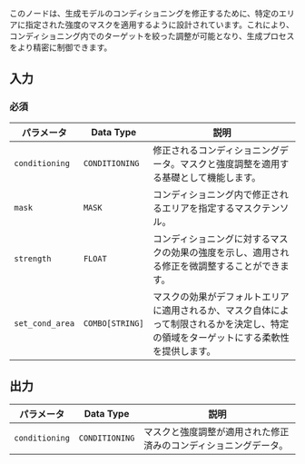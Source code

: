 このノードは、生成モデルのコンディショニングを修正するために、特定のエリアに指定された強度のマスクを適用するように設計されています。これにより、コンディショニング内でのターゲットを絞った調整が可能となり、生成プロセスをより精密に制御できます。

## 入力

### 必須

| パラメータ     | Data Type | 説明 |
|---------------|--------------|-------------|
| `conditioning` | `CONDITIONING` | 修正されるコンディショニングデータ。マスクと強度調整を適用する基礎として機能します。 |
| `mask`        | `MASK`       | コンディショニング内で修正されるエリアを指定するマスクテンソル。 |
| `strength`    | `FLOAT`      | コンディショニングに対するマスクの効果の強度を示し、適用される修正を微調整することができます。 |
| `set_cond_area` | `COMBO[STRING]` | マスクの効果がデフォルトエリアに適用されるか、マスク自体によって制限されるかを決定し、特定の領域をターゲットにする柔軟性を提供します。 |

## 出力

| パラメータ     | Data Type | 説明 |
|---------------|--------------|-------------|
| `conditioning` | `CONDITIONING` | マスクと強度調整が適用された修正済みのコンディショニングデータ。 |
